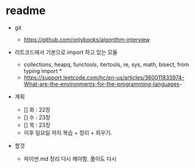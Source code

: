 # readme

- git
  - <https://github.com/onlybooks/algorithm-interview>

- 리트코드에서 기본으로 import 하고 있는 모듈
  - collections, heapq, functools, itertools, re, sys, math, bisect, from typing import *
  - <https://support.leetcode.com/hc/en-us/articles/360011833974-What-are-the-environments-for-the-programming-languages>-

- 계획
  - [] 화 : 22장
  - [] 수 : 23장
  - [] 목 : 23장
  - 이후 일요일 까지 복습 + 정리 + 외우기.

- 할것
  - 파이썬.md 정리 다시 해야함. 풀이도 다시
